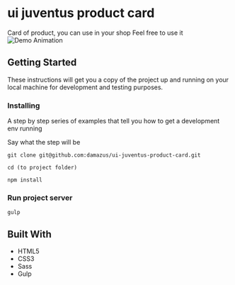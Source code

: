 # ui juventus product card

Card of product, you can use in your shop 
Feel free to use it
![Demo Animation](../assets/screenshot.jpg?raw=true)

## Getting Started

These instructions will get you a copy of the project up and running on your local machine
 for development and testing purposes.


### Installing

A step by step series of examples that tell you how to get a development env running

Say what the step will be

```
git clone git@github.com:damazus/ui-juventus-product-card.git
```

```
cd (to project folder)
```

```
npm install
```

### Run project server
```
gulp
```

## Built With

* HTML5
* CSS3
* Sass
* Gulp
